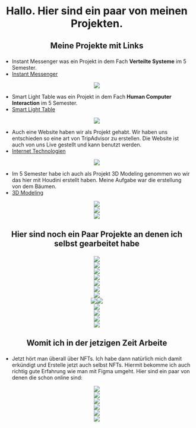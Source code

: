 <h1 align="center">Hallo. Hier sind ein paar von meinen Projekten.</h1>

## <p align="center">Meine Projekte mit Links</p> 

- Instant Messenger was ein Projekt in dem Fach **Verteilte Systeme** im 5 Semester.
- [Instant Messenger](https://www.figma.com/file/HYJUGKTXRMZF7BgOI1Mflw/Instant-Messenger?node-id=0%3A1)
<div align="center"><img src="/Images/Main Screen Chats.png"></div>

- Smart Light Table was ein Projekt in dem Fach **Human Computer Interaction** im 5 Semester.
- [Smart Light Table](https://www.figma.com/file/lj0sg6EmXQDYUKtMch06Sq/Smart-Light-Table?node-id=0%3A1)
<div align="center"><img src="/Images/Galaxy S21 Ultra.png"></div>  

- Auch eine Website haben wir als Projekt gehabt. Wir haben uns entschieden so eine art von TripAdvisor zu erstellen. Die Website ist auch von uns Live gestellt und kann benutzt werden.
- [Internet Technologien](https://htw-trip.herokuapp.com/)
<div align="center"><img src="/Images/HTW Trip.png"></div>  

- Im 5 Semester habe ich auch als Projekt 3D Modeling genommen wo wir das hier mit Houdini erstellt haben. Meine Aufgabe war die erstellung von dem Bäumen.
- [3D Modeling](https://www.youtube.com/watch?v=LXcLnayEr_s)
<div align="center"><img src="/Images/Houdini.png"></div>  
<div align="center"><img src="/Images/lowpoly.png"></div>  
<div align="center"><img src="/Images/Bonsai Tree.png"></div>  

## <p align="center">Hier sind noch ein Paar Projekte an denen ich selbst gearbeitet habe</p> 

<div align="center"><img src="/Images/Apple Juice.png"></div> 
<div align="center"><img src="/Images/Grape Juice.png"></div>  
<div align="center"><img src="/Images/Orange Juice.png"></div>  
<div align="center"><img src="/Images/Juice.png"></div>  
<div align="center"><img src="/Images/Mango Juice.png"></div>  
<div align="center"><img src="/Images/Canned Mango Juice.png"></div>  
<div align="center"><img src="/Images/Coffee Webpage.png"></div>  
<div align="center"><img src="/Images/Desserts.png"><img src="/Images/Food.png"></div> 
<div align="center"><img src="/Images/LOGIN.png"></div>  
<div align="center"><img src="/Images/MAIN PAGE.png"></div>  
<div align="center"><img src="/Images/Start.png"></div>  
<div align="center"><img src="/Images/Main.png"></div>  

 ## <p align="center">Womit ich in der jetzigen Zeit Arbeite</p> 
 - Jetzt hört man überall über NFTs. Ich habe dann natürlich mich damit erkündigt und Erstelle jetzt auch selbst NFTs. Hiermit bekomme ich auch richtig gute Erfahrung wie man mit Figma umgeht. Hier sind ein paar von denen die schon online sind:
<div align="center"><img src="/Images/1.png"></div> 
<div align="center"><img src="/Images/2.png"></div>  
<div align="center"><img src="/Images/3.png"></div>  
<div align="center"><img src="/Images/4.png"></div>  
<div align="center"><img src="/Images/5.png"></div>  
<div align="center"><img src="/Images/6.png"></div>   



